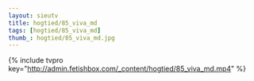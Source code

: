 ```yaml
--- 
layout: sieutv
title: hogtied/85_viva_md
tags: [hogtied/85_viva_md]
thumb_: hogtied/85_viva_md.jpg
---
```

{% include tvpro key="http://admin.fetishbox.com/_content/hogtied/85_viva_md.mp4" %} 
